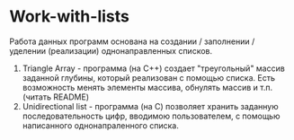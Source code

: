 # Work-with-lists
Работа данных программ основана на создании / заполнении / уделении (реализации) однонаправленных списков.
1. Triangle Array - программа (на C++) создает "треугольный" массив заданной глубины, который реализован с помощью списка. Есть возможность менять элементы массива, обнулять массив и т.п. (читать README)
2. Unidirectional list - программа (на C) позволяет хранить заданную последовательность цифр, вводимою пользователем, с помощью написанного однонапраленного списка.
